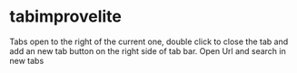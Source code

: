 tabimprovelite
==============

Tabs open to the right of the current one, double click to close the tab and add an new tab button on the right side of tab bar. Open Url and search in new tabs
